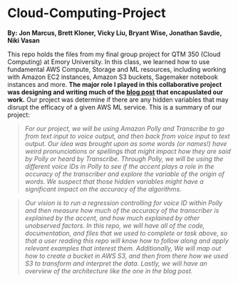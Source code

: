 # Cloud-Computing-Project
 **By: Jon Marcus, Brett Kloner, Vicky Liu, Bryant Wise, Jonathan Savdie, Niki Vasan**

This repo holds the files from my final group project for QTM 350 (Cloud Computing) at Emory University. In this class, we learned how to use fundamental AWS Compute, Storage and ML resources, including working with Amazon EC2 instances, Amazon S3 buckets, Sagemaker notebook instances and more. **The major role I played in this collaborative project was designing and writing much of the [blog post](https://github.com/nikivasan/Cloud-Computing-Project/blob/b28fe9eed2bdb4bcf014d0f5032965e2418b6d6c/350ProjectBlog3%20.ipynb) that encapuslated our work.** Our project was determine if there are any hidden variables that may disrupt the efficacy of a given AWS ML service. This is a summary of our project: 

>*For our project, we will be using Amazon Polly and Transcribe to go from text input to voice output, and then back from voice input to text output. 
Our idea was brought upon as some words (or names!) have weird pronunciations or spellings that might impact how they are said by Polly or heard by Transcribe. 
Through Polly, we will be using the different voice IDs in Polly to see if the accent plays a role in the accuracy of the transcriber and explore the variable of the origin of words. We suspect that those hidden variables might have a significant impact on the accuracy of the algorithms.* 

>*Our vision is to run a regression controlling for voice ID within Polly and then measure how much of the accuracy of the transcriber is explained by the accent, and how much explained by other unobserved factors. In this repo, we will have all of the code, documentation, and files that we used to complete or task above, so that a user reading this repo will know how to follow along and apply relevant examples that interest them. Additionally, We will map out how to create a bucket in AWS S3, and then from there how we used S3 to transform and interpret the data. Lastly, we will have an overview of the architecture like the one in the blog post.*



